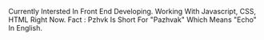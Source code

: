 Currently Intersted In Front End Developing.
Working With Javascript, CSS, HTML Right Now.
Fact : Pzhvk Is Short For "Pazhvak" Which Means "Echo" In English.
